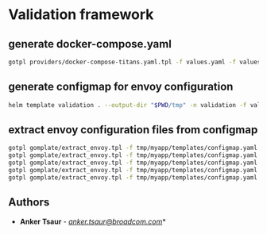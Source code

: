 # Validation framework

## generate docker-compose.yaml
```bash
gotpl providers/docker-compose-titans.yaml.tpl -f values.yaml -f values-test.yaml > docker-compose.yaml
```
## generate configmap for envoy configuration
```bash
helm template validation . --output-dir "$PWD/tmp" -n validation -f values.yaml -f values-test.yaml
```

## extract envoy configuration files from configmap
```bash
gotpl gomplate/extract_envoy.tpl -f tmp/myapp/templates/configmap.yaml --set select="envoy.yaml" > envoy/envoy.yaml
gotpl gomplate/extract_envoy.tpl -f tmp/myapp/templates/configmap.yaml --set select="cds.yaml" > envoy/cds.yaml
gotpl gomplate/extract_envoy.tpl -f tmp/myapp/templates/configmap.yaml --set select="lds.yaml" > envoy/lds.yaml
gotpl gomplate/extract_envoy.tpl -f tmp/myapp/templates/configmap.yaml --set select="envoy-sds.yaml" > envoy/envoy-sds.yaml
gotpl gomplate/extract_envoy.tpl -f tmp/myapp/templates/configmap.yaml --set select="ratelimit_config.yaml" > envoy/ratelimit/ratelimit_config.yaml
```
## Authors

* **Anker Tsaur** - *anker.tsaur@broadcom.com**

